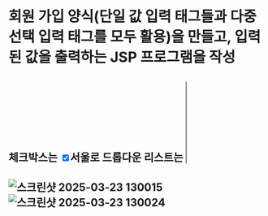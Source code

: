# 회원 가입 양식(단일 값 입력 태그들과 다중 선택 입력 태그를 모두 활용)을 만들고, 입력된 값을 출력하는 JSP 프로그램을 작성

## 	체크박스는 <input type = "checkbox" name = "addr" value = "서울" checked>서울로 드롭다운 리스트는 <select name="lang" size="10" multiple>과 같은 방법으로 작성. String[] addr = request.getParameterValues("addr"); 주소지 : <%for(int i = 0; i < addr.length; i++) {out.println(addr[i] + " "); } %><br>, String[] lang = request.getParameterValues("lang"); 관심있는 언어 : <%for(int i = 0; i < lang.length; i++) {out.println(lang[i] + " "); } %><br>로 다중 선택 입력 값 출력
## ![스크린샷 2025-03-23 130015](https://github.com/user-attachments/assets/2c94148b-ef03-43fa-a36c-a78ac5bd8088) ![스크린샷 2025-03-23 130024](https://github.com/user-attachments/assets/51a6a208-a169-4b3e-8ae3-431022c743be)

